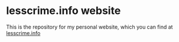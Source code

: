 # lesscrime.info website

This is the repository for my personal website, which you can find at [lesscrime.info](http://lesscrime.info/)

